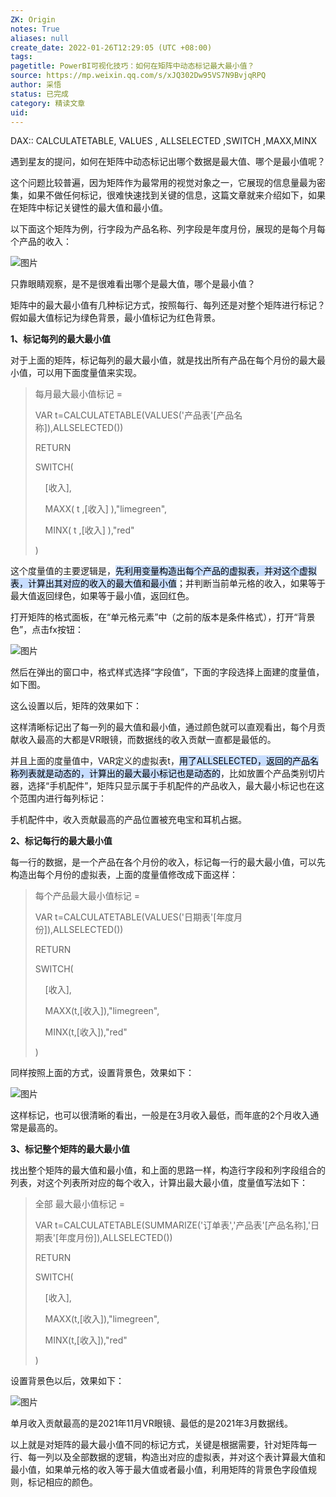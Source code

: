 ```yaml
---
ZK: Origin
notes: True
aliases: null
create_date: 2022-01-26T12:29:05 (UTC +08:00)
tags: 
pagetitle: PowerBI可视化技巧：如何在矩阵中动态标记最大最小值？
source: https://mp.weixin.qq.com/s/xJQ302Dw95VS7N9BvjqRPQ
author: 采悟
status: 已完成
category: 精读文章
uid: 
---
```


DAX:: CALCULATETABLE, VALUES , ALLSELECTED ,SWITCH ,MAXX,MINX

遇到星友的提问，如何在矩阵中动态标记出哪个数据是最大值、哪个是最小值呢？  

这个问题比较普遍，因为矩阵作为最常用的视觉对象之一，它展现的信息量最为密集，如果不做任何标记，很难快速找到关键的信息，这篇文章就来介绍如下，如果在矩阵中标记关键性的最大值和最小值。

以下面这个矩阵为例，行字段为产品名称、列字段是年度月份，展现的是每个月每个产品的收入：

![图片](https://mmbiz.qpic.cn/mmbiz_jpg/aHEbZtANQJMdI24iaex1UOnS5AEosyORleGtjgDW0jRIYu8GoTNBRF8q4vUyNNsZmtCfGVGDYp3cicf5E6aLiadOg/640?wx_fmt=jpeg&wxfrom=5&wx_lazy=1&wx_co=1)

只靠眼睛观察，是不是很难看出哪个是最大值，哪个是最小值？

矩阵中的最大最小值有几种标记方式，按照每行、每列还是对整个矩阵进行标记？假如最大值标记为绿色背景，最小值标记为红色背景。  

**1、标记每列的最大最小值**

对于上面的矩阵，标记每列的最大最小值，就是找出所有产品在每个月份的最大最小值，可以用下面度量值来实现。

> 每月最大最小值标记 =
> 
> VAR t=CALCULATETABLE(VALUES('产品表'\[产品名称\]),ALLSELECTED())
> 
> RETURN
> 
> SWITCH(
> 
>     \[收入\],
> 
>     MAXX( t ,\[收入\] ),"limegreen",
> 
>     MINX( t ,\[收入\] ),"red"
> 
> )

这个度量值的主要逻辑是，<mark style="background: #ADCCFFA6;">先利用变量构造出每个产品的虚拟表，并对这个虚拟表，计算出其对应的收入的最大值</mark><mark style="background: #ADCCFFA6;">和最小值</mark>；并判断当前单元格的收入，如果等于最大值返回绿色，如果等于最小值，返回红色。

打开矩阵的格式面板，在“单元格元素”中（之前的版本是条件格式），打开“背景色”，点击fx按钮：

![图片](https://mmbiz.qpic.cn/mmbiz_jpg/aHEbZtANQJMdI24iaex1UOnS5AEosyORlNJmDoehH6praBMrQySoT8fhVb8Ck2mKRHNerw4hR6KgdSSHQEwPg3A/640?wx_fmt=jpeg&wxfrom=5&wx_lazy=1&wx_co=1)

然后在弹出的窗口中，格式样式选择“字段值”，下面的字段选择上面建的度量值，如下图。  

这么设置以后，矩阵的效果如下：

这样清晰标记出了每一列的最大值和最小值，通过颜色就可以直观看出，每个月贡献收入最高的大都是VR眼镜，而数据线的收入贡献一直都是最低的。  

并且上面的度量值中，VAR定义的虚拟表t，<mark style="background: #ADCCFFA6;">用了ALLSELECTED，返回的产品名称列表就是动态的，计算出的最大最小标记也是动态的</mark>，比如放置个产品类别切片器，选择“手机配件”，矩阵只显示属于手机配件的产品收入，最大最小标记也在这个范围内进行每列标记：  

手机配件中，收入贡献最高的产品位置被充电宝和耳机占据。

**2、标记每行的最大最小值**

每一行的数据，是一个产品在各个月份的收入，标记每一行的最大最小值，可以先构造出每个月份的虚拟表，上面的度量值修改成下面这样：

> 每个产品最大最小值标记 =
> 
> VAR t=CALCULATETABLE(VALUES('日期表'\[年度月份\]),ALLSELECTED())
> 
> RETURN
> 
> SWITCH(
> 
>     \[收入\],
> 
>     MAXX(t,\[收入\]),"limegreen",
> 
>     MINX(t,\[收入\]),"red"
> 
> )

同样按照上面的方式，设置背景色，效果如下：  

![图片](https://mmbiz.qpic.cn/mmbiz_jpg/aHEbZtANQJMdI24iaex1UOnS5AEosyORl6T2elibmZ7mckD0ZF4y4xxrJk1LjK5Ma8wtLdvSvv10CpYoJIvLrCKg/640?wx_fmt=jpeg&wxfrom=5&wx_lazy=1&wx_co=1)

这样标记，也可以很清晰的看出，一般是在3月收入最低，而年底的2个月收入通常是最高的。

**3、标记整个矩阵的最大最小值**

找出整个矩阵的最大值和最小值，和上面的思路一样，构造行字段和列字段组合的列表，对这个列表所对应的每个收入，计算出最大最小值，度量值写法如下：

> 全部 最大最小值标记 =
> 
> VAR t=CALCULATETABLE(SUMMARIZE('订单表','产品表'\[产品名称\],'日期表'\[年度月份\]),ALLSELECTED())
> 
> RETURN
> 
> SWITCH(
> 
>     \[收入\],
> 
>     MAXX(t,\[收入\]),"limegreen",
> 
>     MINX(t,\[收入\]),"red"
> 
> )

设置背景色以后，效果如下：

![图片](https://mmbiz.qpic.cn/mmbiz_jpg/aHEbZtANQJMdI24iaex1UOnS5AEosyORl57llEKWU7n9JWeWC46vwib5IyN3pRv5icNJIe34woiaib2JouCqHvuKAuA/640?wx_fmt=jpeg&wxfrom=5&wx_lazy=1&wx_co=1)

单月收入贡献最高的是2021年11月VR眼镜、最低的是2021年3月数据线。  

以上就是对矩阵的最大最小值不同的标记方式，关键是根据需要，针对矩阵每一行、每一列以及全部数据的逻辑，构造出对应的虚拟表，并对这个表计算最大值和最小值，如果单元格的收入等于最大值或者最小值，利用矩阵的背景色字段值规则，标记相应的颜色。
